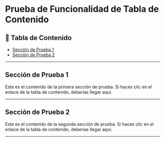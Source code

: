# Prueba de Funcionalidad de Tabla de Contenido

## 🎯 Tabla de Contenido

* [Sección de Prueba 1](#seccion-de-prueba-1)
* [Sección de Prueba 2](#seccion-de-prueba-2)

---

## Sección de Prueba 1

Este es el contenido de la primera sección de prueba.
Si haces clic en el enlace de la tabla de contenido, deberías llegar aquí.

---

## Sección de Prueba 2

Este es el contenido de la segunda sección de prueba.
Si haces clic en el enlace de la tabla de contenido, deberías llegar aquí.

---
